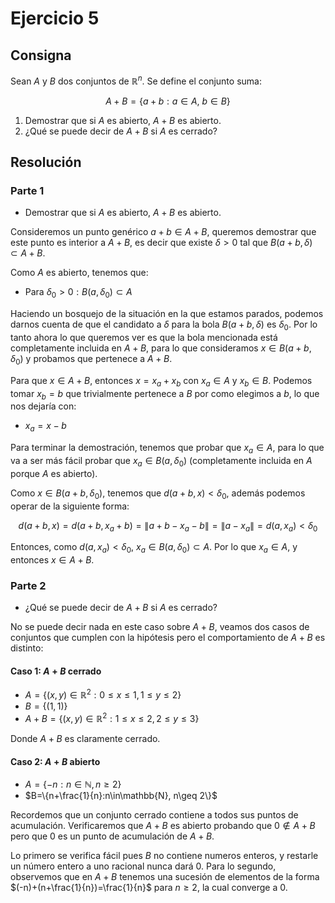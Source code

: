 # Ejercicio 5

## Consigna

Sean $A$ y $B$ dos conjuntos de $\mathbb{R}^n$. Se define el conjunto suma:

$$
A + B = \{a + b : a \in A,\ b \in B\}
$$

1. Demostrar que si $A$ es abierto, $A + B$ es abierto.
2. ¿Qué se puede decir de $A + B$ si $A$ es cerrado?

## Resolución

### Parte 1

- Demostrar que si $A$ es abierto, $A + B$ es abierto.

Consideremos un punto genérico $a+b\in A+B$, queremos demostrar que este punto es interior a $A+B$, es decir que existe $\delta>0$ tal que $B(a+b,\delta)\subset A+B$.

Como $A$ es abierto, tenemos que:

- Para $\delta_0>0:B(a,\delta_0)\subset A$

Haciendo un bosquejo de la situación en la que estamos parados, podemos darnos cuenta de que el candidato a $\delta$ para la bola $B(a+b,\delta)$ es $\delta_0$.
Por lo tanto ahora lo que queremos ver es que la bola mencionada está completamente incluida en $A+B$, para lo que consideramos $x\in B(a+b,\delta_0)$ y probamos que pertenece a $A+B$.

Para que $x\in A+B$, entonces $x=x_a+x_b$ con $x_a\in A$ y $x_b\in B$.
Podemos tomar $x_b=b$ que trivialmente pertenece a $B$ por como elegimos a $b$, lo que nos dejaría con:

- $x_a=x-b$

Para terminar la demostración, tenemos que probar que $x_a\in A$, para lo que va a ser más fácil probar que $x_a\in B(a,\delta_0)$ (completamente incluida en $A$ porque $A$ es abierto).

Como $x\in B(a+b,\delta_0)$, tenemos que $d(a+b,x)<\delta_0$, además podemos operar de la siguiente forma:

$$
d(a+b,x)=d(a+b,x_a+b)=\|a+b-x_a-b\|=\|a-x_a\|=d(a,x_a)< \delta_0
$$

Entonces, como $d(a,x_a)<\delta_0$, $x_a\in B(a,\delta_0)\subset A$. Por lo que $x_a\in A$, y entonces $x\in A+B$.

### Parte 2

- ¿Qué se puede decir de $A + B$ si $A$ es cerrado?

No se puede decir nada en este caso sobre $A+B$, veamos dos casos de conjuntos que cumplen con la hipótesis pero el comportamiento de $A+B$ es distinto:

#### Caso 1: $A+B$ cerrado

- $A=\{(x,y)\in\mathbb{R}^2:0\leq x\leq 1, 1\leq y\leq 2\}$
- $B=\{(1,1)\}$
- $A+B=\{(x,y)\in\mathbb{R}^2:1\leq x\leq 2, 2\leq y\leq 3\}$

Donde $A+B$ es claramente cerrado.

#### Caso 2: $A+B$ abierto

- $A=\{-n: n\in\mathbb{N}, n\geq 2\}$
- $B=\{n+\frac{1}{n}:n\in\mathbb{N}, n\geq 2\}$

Recordemos que un conjunto cerrado contiene a todos sus puntos de acumulación. Verificaremos que $A+B$ es abierto probando que $0\notin A+B$ pero que $0$ es un punto de acumulación de $A+B$.

Lo primero se verifica fácil pues $B$ no contiene numeros enteros, y restarle un número entero a uno racional nunca dará 0.
Para lo segundo, observemos que en $A+B$ tenemos una sucesión de elementos de la forma $(-n)+(n+\frac{1}{n})=\frac{1}{n}$ para $n\geq2$, la cual converge a $0$.
